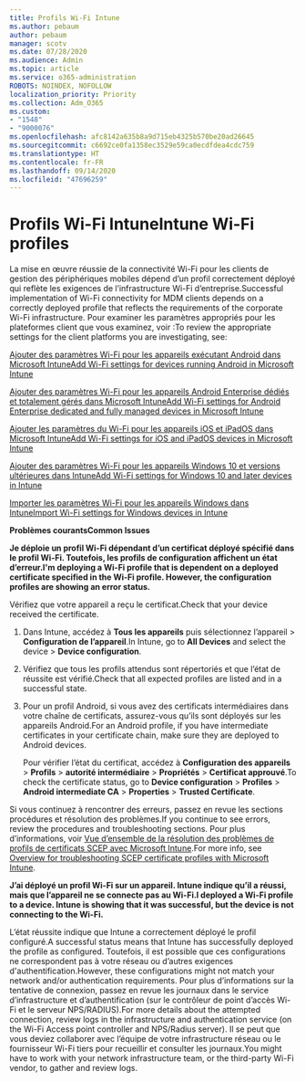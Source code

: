 ```yaml
---
title: Profils Wi-Fi Intune
ms.author: pebaum
author: pebaum
manager: scotv
ms.date: 07/28/2020
ms.audience: Admin
ms.topic: article
ms.service: o365-administration
ROBOTS: NOINDEX, NOFOLLOW
localization_priority: Priority
ms.collection: Adm_O365
ms.custom:
- "1548"
- "9000076"
ms.openlocfilehash: afc8142a635b8a9d715eb4325b570be20ad26645
ms.sourcegitcommit: c6692ce0fa1358ec3529e59ca0ecdfdea4cdc759
ms.translationtype: HT
ms.contentlocale: fr-FR
ms.lasthandoff: 09/14/2020
ms.locfileid: "47696259"
---
```

# <a name="intune-wi-fi-profiles"></a><span data-ttu-id="77ae6-102">Profils Wi-Fi Intune</span><span class="sxs-lookup"><span data-stu-id="77ae6-102">Intune Wi-Fi profiles</span></span>

<span data-ttu-id="77ae6-103">La mise en œuvre réussie de la connectivité Wi-Fi pour les clients de gestion des périphériques mobiles dépend d’un profil correctement déployé qui reflète les exigences de l’infrastructure Wi-Fi d’entreprise.</span><span class="sxs-lookup"><span data-stu-id="77ae6-103">Successful implementation of Wi-Fi connectivity for MDM clients depends on a correctly deployed profile that reflects the requirements of the corporate Wi-Fi infrastructure.</span></span> <span data-ttu-id="77ae6-104">Pour examiner les paramètres appropriés pour les plateformes client que vous examinez, voir :</span><span class="sxs-lookup"><span data-stu-id="77ae6-104">To review the appropriate settings for the client platforms you are investigating, see:</span></span> 

[<span data-ttu-id="77ae6-105">Ajouter des paramètres Wi-Fi pour les appareils exécutant Android dans Microsoft Intune</span><span class="sxs-lookup"><span data-stu-id="77ae6-105">Add Wi-Fi settings for devices running Android in Microsoft Intune</span></span>](https://docs.microsoft.com/intune/wi-fi-settings-android)

[<span data-ttu-id="77ae6-106">Ajouter des paramètres Wi-Fi pour les appareils Android Enterprise dédiés et totalement gérés dans Microsoft Intune</span><span class="sxs-lookup"><span data-stu-id="77ae6-106">Add Wi-Fi settings for Android Enterprise dedicated and fully managed devices in Microsoft Intune</span></span>](https://docs.microsoft.com/intune/wi-fi-settings-android-enterprise)

[<span data-ttu-id="77ae6-107"> Ajouter les paramètres du Wi-Fi pour les appareils iOS et iPadOS dans Microsoft Intune</span><span class="sxs-lookup"><span data-stu-id="77ae6-107">Add Wi-Fi settings for iOS and iPadOS devices in Microsoft Intune</span></span>](https://docs.microsoft.com/intune/wi-fi-settings-ios)

[<span data-ttu-id="77ae6-108">Ajouter des paramètres Wi-Fi pour les appareils Windows 10 et versions ultérieures dans Intune</span><span class="sxs-lookup"><span data-stu-id="77ae6-108">Add Wi-Fi settings for Windows 10 and later devices in Intune</span></span>](https://docs.microsoft.com/intune/wi-fi-settings-windows)

[<span data-ttu-id="77ae6-109">Importer les paramètres Wi-Fi pour les appareils Windows dans Intune</span><span class="sxs-lookup"><span data-stu-id="77ae6-109">Import Wi-Fi settings for Windows devices in Intune</span></span>](https://docs.microsoft.com/intune/wi-fi-settings-import-windows-8-1)

<span data-ttu-id="77ae6-110">**Problèmes courants**</span><span class="sxs-lookup"><span data-stu-id="77ae6-110">**Common Issues**</span></span>

<span data-ttu-id="77ae6-111">**Je déploie un profil Wi-Fi dépendant d’un certificat déployé spécifié dans le profil Wi-Fi. Toutefois, les profils de configuration affichent un état d’erreur.**</span><span class="sxs-lookup"><span data-stu-id="77ae6-111">**I'm deploying a Wi-Fi profile that is dependent on a deployed certificate specified in the Wi-Fi profile. However, the configuration profiles are showing an error status.**</span></span>

<span data-ttu-id="77ae6-112">Vérifiez que votre appareil a reçu le certificat.</span><span class="sxs-lookup"><span data-stu-id="77ae6-112">Check that your device received the certificate.</span></span>

1. <span data-ttu-id="77ae6-113">Dans Intune, accédez à **Tous les appareils** puis sélectionnez l’appareil > **Configuration de l’appareil**.</span><span class="sxs-lookup"><span data-stu-id="77ae6-113">In Intune, go to **All Devices** and select the device > **Device configuration**.</span></span>

2. <span data-ttu-id="77ae6-114">Vérifiez que tous les profils attendus sont répertoriés et que l’état de réussite est vérifié.</span><span class="sxs-lookup"><span data-stu-id="77ae6-114">Check that all expected profiles are listed and in a successful state.</span></span>

3. <span data-ttu-id="77ae6-115">Pour un profil Android, si vous avez des certificats intermédiaires dans votre chaîne de certificats, assurez-vous qu’ils sont déployés sur les appareils Android.</span><span class="sxs-lookup"><span data-stu-id="77ae6-115">For an Android profile, if you have intermediate certificates in your certificate chain, make sure they are deployed to Android devices.</span></span>

    <span data-ttu-id="77ae6-116">Pour vérifier l’état du certificat, accédez à **Configuration des appareils** > **Profils** > **autorité intermédiaire** > **Propriétés** > **Certificat approuvé**.</span><span class="sxs-lookup"><span data-stu-id="77ae6-116">To check the certificate status, go to **Device configuration** > **Profiles** > **Android intermediate CA** > **Properties** > **Trusted Certificate**.</span></span>

<span data-ttu-id="77ae6-117">Si vous continuez à rencontrer des erreurs, passez en revue les sections procédures et résolution des problèmes.</span><span class="sxs-lookup"><span data-stu-id="77ae6-117">If you continue to see errors, review the procedures and troubleshooting sections.</span></span> <span data-ttu-id="77ae6-118">Pour plus d’informations, voir [Vue d’ensemble de la résolution des problèmes de profils de certificats SCEP avec Microsoft Intune](https://support.microsoft.com/help/4457481/troubleshooting-scep-certificate-profile-deployment-in-intune).</span><span class="sxs-lookup"><span data-stu-id="77ae6-118">For more info, see [Overview for troubleshooting SCEP certificate profiles with Microsoft Intune](https://support.microsoft.com/help/4457481/troubleshooting-scep-certificate-profile-deployment-in-intune).</span></span>

<span data-ttu-id="77ae6-119">**J’ai déployé un profil Wi-Fi sur un appareil. Intune indique qu’il a réussi, mais que l’appareil ne se connecte pas au Wi-Fi.**</span><span class="sxs-lookup"><span data-stu-id="77ae6-119">**I deployed a Wi-Fi profile to a device. Intune is showing that it was successful, but the device is not connecting to the Wi-Fi.**</span></span>

<span data-ttu-id="77ae6-120">L’état réussite indique que Intune a correctement déployé le profil configuré.</span><span class="sxs-lookup"><span data-stu-id="77ae6-120">A successful status means that Intune has successfully deployed the profile as configured.</span></span> <span data-ttu-id="77ae6-121">Toutefois, il est possible que ces configurations ne correspondent pas à votre réseau ou d’autres exigences d'authentification.</span><span class="sxs-lookup"><span data-stu-id="77ae6-121">However, these configurations might not match your network and/or authentication requirements.</span></span> <span data-ttu-id="77ae6-122">Pour plus d’informations sur la tentative de connexion, passez en revue les journaux dans le service d’infrastructure et d’authentification (sur le contrôleur de point d’accès Wi-Fi et le serveur NPS/RADIUS).</span><span class="sxs-lookup"><span data-stu-id="77ae6-122">For more details about the attempted connection, review logs in the infrastructure and authentication service (on the Wi-Fi Access point controller and NPS/Radius server).</span></span> <span data-ttu-id="77ae6-123">Il se peut que vous deviez collaborer avec l’équipe de votre infrastructure réseau ou le fournisseur Wi-Fi tiers pour recueillir et consulter les journaux.</span><span class="sxs-lookup"><span data-stu-id="77ae6-123">You might have to work with your network infrastructure team, or the third-party Wi-Fi vendor, to gather and review logs.</span></span>